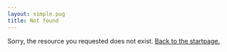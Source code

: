 ```yaml
---
layout: simple.pug
title: Not found
---
```


Sorry, the resource you requested does not exist. [Back to the startpage.](/)
